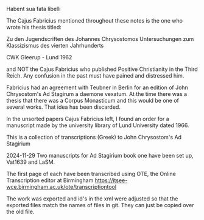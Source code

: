 Habent sua fata libelli

The Cajus Fabricius mentioned throughout these notes is the one who wrote
his thesis titled:

Zu den Jugendscriften des Johannes Chrysostomos
Untersuchungen zum Klassizismus
des vierten Jahrhunderts

CWK Gleerup - Lund 1962

and NOT the Cajus Fabricius who published Positive Christianity in the Third
Reich. Any confusion in the past must have pained and distressed him.

Fabricius had an agreement with Teubner in Berlin for an edition of John
Chrysostom's Ad Stagirum a daemone vexatum. At the time there was a thesis
that there was a Corpus Monasticum and this would be one of several works.
That idea has been discarded.

In the unsorted papers Cajus Fabricius left, I found an order for a manuscript
made by the university library of Lund University dated 1966.

This is a collection of transcriptions (Greek) to John Chrysostom's Ad Stagirium

2024-11-29
Two manuscripts for Ad Stagirium book one have been set up, Vat1639 and LaSM.

The first page of each have been transcribed using OTE, the Online Transcription editor
at Birmingham https://itsee-wce.birmingham.ac.uk/ote/transcriptiontool

The work was exported and id's in the xml were adjusted so that the exported files
match the names of files in git. They can just be copied over the old file.

